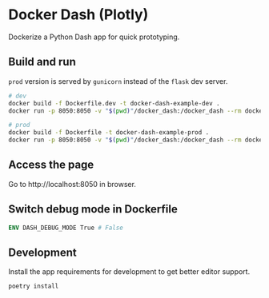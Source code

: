 # Docker Dash (Plotly)

Dockerize a Python Dash app for quick prototyping.

## Build and run

`prod` version is served by `gunicorn` instead of the `flask` dev server.

```sh
# dev
docker build -f Dockerfile.dev -t docker-dash-example-dev .
docker run -p 8050:8050 -v "$(pwd)"/docker_dash:/docker_dash --rm docker-dash-example-dev

# prod
docker build -f Dockerfile -t docker-dash-example-prod .
docker run -p 8050:8050 -v "$(pwd)"/docker_dash:/docker_dash --rm docker-dash-example-prod
```

## Access the page

Go to http://localhost:8050 in browser.

## Switch debug mode in Dockerfile

```dockerfile
ENV DASH_DEBUG_MODE True # False
```

## Development

Install the app requirements for development to get better editor support.

```sh
poetry install
```
